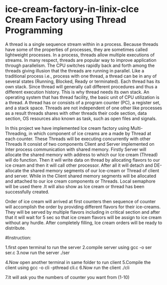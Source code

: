 # ice-cream-factory-in-linix-cIce Cream Factory using Thread Programming


A thread is a single sequence stream within in a process. Because threads have some of the properties of processes, they are sometimes called lightweight processes. In a process, threads allow multiple executions of streams. In many respect, threads are popular way to improve application through parallelism. The CPU switches rapidly back and forth among the threads giving illusion that the threads are running in parallel. Like a traditional process i.e., process with one thread, a thread can be in any of several states (Running, Blocked, Ready or terminated). Each thread has its own stack. Since thread will generally call different procedures and thus a different execution history. This is why thread needs its own stack. An operating system that has thread facility, the basic unit of CPU utilization is a thread. A thread has or consists of a program counter (PC), a register set, and a stack space. Threads are not independent of one other like processes as a result threads shares with other threads their code section, data section, OS resources  also known as task, such as open files and signals.

In this project we have implemented Ice cream factory using Multi-Threading, in which component of ice creams are a made by Thread at each counter. These Threads will be executing concurrently with other Threads
It consist of two components Client and Server implemented on Inter process communication with shared memory.
Firstly Server will allocate the shared memory with address to which our Ice cream (Thread) will do function. Then it will write data on thread by allocating flavors to our ice cream and then it will call other processor. After all it will detach and DE-allocate the shared memory segments of our Ice-cream or Thread of client and server.
While in the Client shared memory segments will be allocated and attached to our ice cream components or Threads.
Local semaphore will be used there .It will also show as Ice cream or thread has been successfully created.

Order of ice cream will arrived at first counters then sequence of counter will accomplish the order by providing different flavors for their ice-creams. They will be served by multiple flavors including in critical section and after that it will wait for 5 sec so that ice cream flavors will be assign to ice cream without any hurdle. After completely filling, Ice cream orders will be ready to distribute.




#Instruction:

1.first open terminal to run the server
2.compile server using
	gcc -o ser ser.c
3.now run the server
	./ser

4.Now open another terminal in same folder to run client
5.Compile the client using
	 gcc -o cli -pthread cli.c
6.Now run the client
	./cli

7.It will ask you the numbers of counter you want from (1-10)
